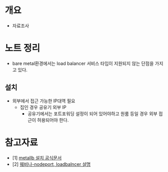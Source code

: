 # 개요
* 자료조사

# 노트 정리
* bare metal환경에서는 load balancer 서비스 타입이 지원되지 않는 단점을 가지고 있다.

## 설치
* 외부에서 접근 가능한 IP대역 필요
  * 집인 경우 공유기 외부 IP
    * 공유기에서는 포트포워딩 설정이 되어 있어야하고 원룸 등일 경우 외부 접근이 허용되어야 한다.


# 참고자료
* [1] [metallb 설치 공식문서](https://metallb.universe.tf/installation/)
* [2] [웨비나-nodeport, loadbalncer 설명](https://youtu.be/hJO1nxsB5uY?t=1389)